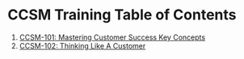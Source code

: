 # CCSM Training Table of Contents

1. [CCSM-101: Mastering Customer Success Key Concepts](https://github.com/pslucas0212/CCSM-101-Mastering-Customer-Success-Key-Concepts/)
2. [CCSM-102: Thinking Like A Customer](https://github.com/pslucas0212/CCSM-102-Thinking-Like-A-Customer/)

